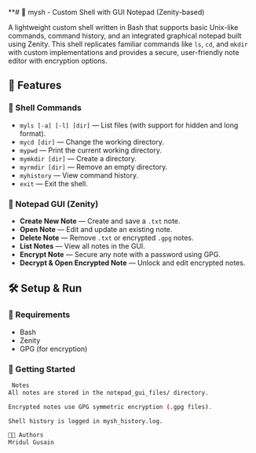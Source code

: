 **# 🐚 mysh - Custom Shell with GUI Notepad (Zenity-based)

A lightweight custom shell written in Bash that supports basic Unix-like commands, command history, and an integrated graphical notepad built using Zenity. This shell replicates familiar commands like `ls`, `cd`, and `mkdir` with custom implementations and provides a secure, user-friendly note editor with encryption options.

## 🚀 Features

### 🔧 Shell Commands
- `myls [-a] [-l] [dir]` — List files (with support for hidden and long format).
- `mycd [dir]` — Change the working directory.
- `mypwd` — Print the current working directory.
- `mymkdir [dir]` — Create a directory.
- `myrmdir [dir]` — Remove an empty directory.
- `myhistory` — View command history.
- `exit` — Exit the shell.

### 📝 Notepad GUI (Zenity)
- **Create New Note** — Create and save a `.txt` note.
- **Open Note** — Edit and update an existing note.
- **Delete Note** — Remove `.txt` or encrypted `.gpg` notes.
- **List Notes** — View all notes in the GUI.
- **Encrypt Note** — Secure any note with a password using GPG.
- **Decrypt & Open Encrypted Note** — Unlock and edit encrypted notes.

## 🛠️ Setup & Run

### 🐧 Requirements
- Bash
- Zenity
- GPG (for encryption)

### 📂 Getting Started

```bash
 Notes
All notes are stored in the notepad_gui_files/ directory.

Encrypted notes use GPG symmetric encryption (.gpg files).

Shell history is logged in mysh_history.log.

👨‍💻 Authors
Mridul Gusain
